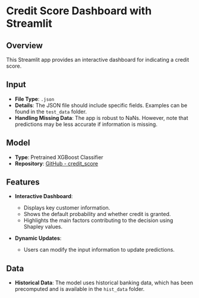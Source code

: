 # Credit Score Dashboard with Streamlit

## Overview

This Streamlit app provides an interactive dashboard for indicating a credit score.

## Input

- **File Type**: `.json`
- **Details**: The JSON file should include specific fields. Examples can be found in the `test_data` folder.
- **Handling Missing Data**: The app is robust to NaNs. However, note that predictions may be less accurate if information is missing.

## Model

- **Type**: Pretrained XGBoost Classifier
- **Repository**: [GitHub - credit_score](https://github.com/benoit-pr/credit_score)

## Features

- **Interactive Dashboard**:
  - Displays key customer information.
  - Shows the default probability and whether credit is granted.
  - Highlights the main factors contributing to the decision using Shapley values.

- **Dynamic Updates**:
  - Users can modify the input information to update predictions.

## Data

- **Historical Data**: The model uses historical banking data, which has been precomputed and is available in the `hist_data` folder.
